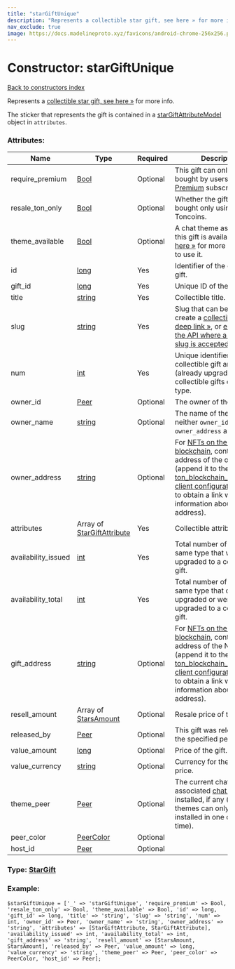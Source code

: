 ```yaml
---
title: "starGiftUnique"
description: "Represents a collectible star gift, see here » for more info."
nav_exclude: true
image: https://docs.madelineproto.xyz/favicons/android-chrome-256x256.png
---
```

# Constructor: starGiftUnique  
[Back to constructors index](/API_docs/constructors/index.html)



Represents a [collectible star gift, see here »](https://core.telegram.org/api/gifts#collectible-gifts) for more info.

The sticker that represents the gift is contained in a [starGiftAttributeModel](../constructors/starGiftAttributeModel.html) object in `attributes`.

### Attributes:

| Name     |    Type       | Required | Description |
|----------|---------------|----------|-------------|
|require\_premium|[Bool](/API_docs/types/Bool.html) | Optional|This gift can only be bought by users with a [Premium](https://core.telegram.org/api/premium) subscription.|
|resale\_ton\_only|[Bool](/API_docs/types/Bool.html) | Optional|Whether the gift can be bought only using Toncoins.|
|theme\_available|[Bool](/API_docs/types/Bool.html) | Optional|A chat theme associated to this gift is available, [see here »](https://core.telegram.org/api/themes#chat-themes) for more info on how to use it.|
|id|[long](/API_docs/types/long.html) | Yes|Identifier of the collectible gift.|
|gift\_id|[long](/API_docs/types/long.html) | Yes|Unique ID of the gift.|
|title|[string](/API_docs/types/string.html) | Yes|Collectible title.|
|slug|[string](/API_docs/types/string.html) | Yes|Slug that can be used to create a [collectible gift deep link »](https://core.telegram.org/api/links#collectible-gift-link), or [elsewhere in the API where a collectible slug is accepted](https://core.telegram.org/api/gifts).|
|num|[int](/API_docs/types/int.html) | Yes|Unique identifier of this collectible gift among all (already upgraded) collectible gifts of the same type.|
|owner\_id|[Peer](/API_docs/types/Peer.html) | Optional|The owner of the gift.|
|owner\_name|[string](/API_docs/types/string.html) | Optional|The name of the owner if neither `owner_id` nor `owner_address` are set.|
|owner\_address|[string](/API_docs/types/string.html) | Optional|For [NFTs on the TON blockchain](https://core.telegram.org/api/gifts#withdraw-a-collectible-gift-to-the-ton-blockchain), contains the address of the owner (append it to the [ton\_blockchain\_explorer\_url client configuration value »](https://core.telegram.org/api/config#ton-blockchain-explorer-url) to obtain a link with information about the address).|
|attributes|Array of [StarGiftAttribute](/API_docs/types/StarGiftAttribute.html) | Yes|Collectible attributes|
|availability\_issued|[int](/API_docs/types/int.html) | Yes|Total number of gifts of the same type that were upgraded to a collectible gift.|
|availability\_total|[int](/API_docs/types/int.html) | Yes|Total number of gifts of the same type that can be upgraded or were already upgraded to a collectible gift.|
|gift\_address|[string](/API_docs/types/string.html) | Optional|For [NFTs on the TON blockchain](https://core.telegram.org/api/gifts#withdraw-a-collectible-gift-to-the-ton-blockchain), contains the address of the NFT (append it to the [ton\_blockchain\_explorer\_url client configuration value »](https://core.telegram.org/api/config#ton-blockchain-explorer-url) to obtain a link with information about the address).|
|resell\_amount|Array of [StarsAmount](/API_docs/types/StarsAmount.html) | Optional|Resale price of the gift.|
|released\_by|[Peer](/API_docs/types/Peer.html) | Optional|This gift was released by the specified peer.|
|value\_amount|[long](/API_docs/types/long.html) | Optional|Price of the gift.|
|value\_currency|[string](/API_docs/types/string.html) | Optional|Currency for the gift's price.|
|theme\_peer|[Peer](/API_docs/types/Peer.html) | Optional|The current chat where the associated [chat theme](https://core.telegram.org/api/themes#chat-themes) is installed, if any (gift-based themes can only be installed in one chat at a time).|
|peer\_color|[PeerColor](/API_docs/types/PeerColor.html) | Optional|
|host\_id|[Peer](/API_docs/types/Peer.html) | Optional|



### Type: [StarGift](/API_docs/types/StarGift.html)


### Example:

```
$starGiftUnique = ['_' => 'starGiftUnique', 'require_premium' => Bool, 'resale_ton_only' => Bool, 'theme_available' => Bool, 'id' => long, 'gift_id' => long, 'title' => 'string', 'slug' => 'string', 'num' => int, 'owner_id' => Peer, 'owner_name' => 'string', 'owner_address' => 'string', 'attributes' => [StarGiftAttribute, StarGiftAttribute], 'availability_issued' => int, 'availability_total' => int, 'gift_address' => 'string', 'resell_amount' => [StarsAmount, StarsAmount], 'released_by' => Peer, 'value_amount' => long, 'value_currency' => 'string', 'theme_peer' => Peer, 'peer_color' => PeerColor, 'host_id' => Peer];
```  
